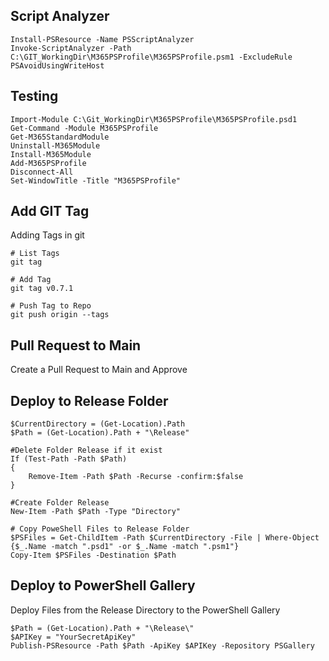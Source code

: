 ## Script Analyzer

```pwsh
Install-PSResource -Name PSScriptAnalyzer
Invoke-ScriptAnalyzer -Path C:\GIT_WorkingDir\M365PSProfile\M365PSProfile.psm1 -ExcludeRule PSAvoidUsingWriteHost
```

## Testing

```pwsh
Import-Module C:\Git_WorkingDir\M365PSProfile\M365PSProfile.psd1
Get-Command -Module M365PSProfile
Get-M365StandardModule
Uninstall-M365Module
Install-M365Module
Add-M365PSProfile
Disconnect-All
Set-WindowTitle -Title "M365PSProfile"
```

## Add GIT Tag

Adding Tags in git

```pwsh
# List Tags
git tag

# Add Tag
git tag v0.7.1

# Push Tag to Repo
git push origin --tags
```

## Pull Request to Main

Create a Pull Request to Main and Approve

## Deploy to Release Folder

```pwsh
$CurrentDirectory = (Get-Location).Path
$Path = (Get-Location).Path + "\Release"

#Delete Folder Release if it exist
If (Test-Path -Path $Path)
{
	Remove-Item -Path $Path -Recurse -confirm:$false
}

#Create Folder Release
New-Item -Path $Path -Type "Directory"

# Copy PoweShell Files to Release Folder
$PSFiles = Get-ChildItem -Path $CurrentDirectory -File | Where-Object {$_.Name -match ".psd1" -or $_.Name -match ".psm1"}
Copy-Item $PSFiles -Destination $Path
```

## Deploy to PowerShell Gallery

Deploy Files from the Release Directory to the PowerShell Gallery

```pwsh
$Path = (Get-Location).Path + "\Release\"
$APIKey = "YourSecretApiKey"
Publish-PSResource -Path $Path -ApiKey $APIKey -Repository PSGallery
```
